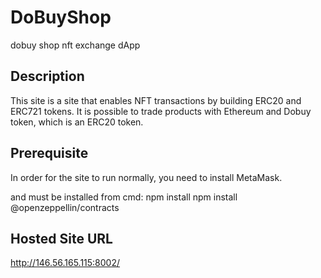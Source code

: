 # DoBuyShop
dobuy shop nft exchange dApp

## Description

This site is a site that enables NFT transactions by building ERC20 and ERC721 tokens.
It is possible to trade products with Ethereum and Dobuy token, which is an ERC20 token.

## Prerequisite

In order for the site to run normally, you need to install MetaMask.

and must be installed from cmd:
npm install
npm install @openzeppellin/contracts

## Hosted Site URL

http://146.56.165.115:8002/
